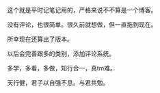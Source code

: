 这个就是平时记笔记用的，严格来说不不算是一个博客。

没有评论，也很简单。很久前就想做，但一直拖到现在。

所幸现在还算出了版本。

以后会完善跟多的类别，添加评论系统。

多学，多看，多做，知行合一，真tm难。

天行健，君子以自强不息。与君共勉。